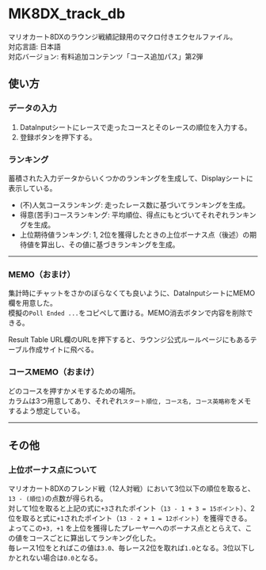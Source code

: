 # MK8DX_track_db
マリオカート8DXのラウンジ戦績記録用のマクロ付きエクセルファイル。  
対応言語: 日本語  
対応バージョン: 有料追加コンテンツ「コース追加パス」第2弾  

## 使い方
### データの入力
1. DataInputシートにレースで走ったコースとそのレースの順位を入力する。
2. 登録ボタンを押下する。

### ランキング
蓄積された入力データからいくつかのランキングを生成して、Displayシートに表示している。
- (不)人気コースランキング:  走ったレース数に基づいてランキングを生成。
- 得意(苦手)コースランキング: 平均順位、得点にもとづいてそれぞれランキングを生成。
- 上位期待値ランキング: 1, 2位を獲得したときの上位ボーナス点（後述）の期待値を算出し、その値に基づきランキングを生成。

--- 

### MEMO（おまけ）
集計時にチャットをさかのぼらなくても良いように、DataInputシートにMEMO欄を用意した。  
模擬の`Poll Ended ...`をコピペして置ける。MEMO消去ボタンで内容を削除できる。

Result Table URL欄のURLを押下すると、ラウンジ公式ルールページにもあるテーブル作成サイトに飛べる。

### コースMEMO（おまけ）
どのコースを押すかメモするための場所。  
カラムは3つ用意してあり、それぞれ`スタート順位, コース名, コース英略称`をメモするよう想定している。

--- 

## その他
### 上位ボーナス点について
マリオカート8DXのフレンド戦（12人対戦）において3位以下の順位を取ると、`13 - (順位)`の点数が得られる。  
対して1位を取ると上記の式に`+3`されたポイント（`13 - 1 + 3 = 15ポイント`）、2位を取ると式に`+1`されたポイント（`13 - 2 + 1 = 12ポイント`）を獲得できる。  
よってこの`+3, +1` を上位を獲得したプレーヤーへのボーナス点ととらえて、この値をコースごとに算出してランキング化した。  
毎レース1位をとればこの値は`3.0`、毎レース2位を取れば`1.0`となる。3位以下しかとれない場合は`0.0`となる。
